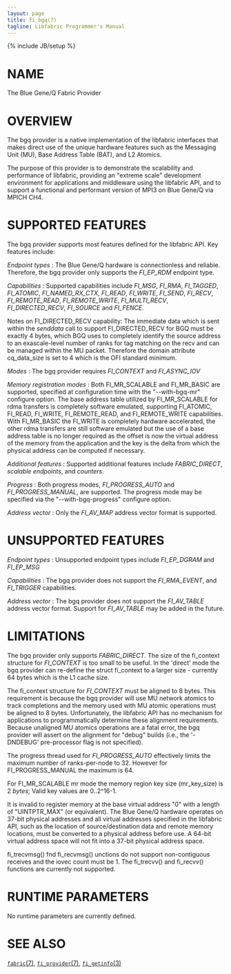 ```yaml
---
layout: page
title: fi_bgq(7)
tagline: Libfabric Programmer's Manual
---
```

{% include JB/setup %}

# NAME

The Blue Gene/Q Fabric Provider

# OVERVIEW

The bgq provider is a native implementation of the libfabric interfaces
that makes direct use of the unique hardware features such as the
Messaging Unit (MU), Base Address Table (BAT), and L2 Atomics.

The purpose of this provider is to demonstrate the scalability and
performance of libfabric, providing an "extreme scale"
development environment for applications and middleware using the
libfabric API, and to support a functional and performant version of
MPI3 on Blue Gene/Q via MPICH CH4.

# SUPPORTED FEATURES

The bgq provider supports most features defined for the libfabric API.
Key features include:

*Endpoint types*
: The Blue Gene/Q hardware is connectionless and reliable. Therefore, the
  bgq provider only supports the *FI_EP_RDM* endpoint type.

*Capabilities*
: Supported capabilities include *FI_MSG*, *FI_RMA*, *FI_TAGGED*,
  *FI_ATOMIC*, *FI_NAMED_RX_CTX*, *FI_READ*, *FI_WRITE*, *FI_SEND*, *FI_RECV*,
  *FI_REMOTE_READ*,  *FI_REMOTE_WRITE*, *FI_MULTI_RECV*, *FI_DIRECTED_RECV*,
  *FI_SOURCE* and *FI_FENCE*.

Notes on FI_DIRECTED_RECV capability:
The immediate data which is sent within the *senddata* call to support
FI_DIRECTED_RECV for BGQ must be exactly 4 bytes, which BGQ uses to
completely identify the source address to an exascale-level number of ranks
for tag matching on the recv and can be managed within the MU packet.
Therefore the domain attribute cq_data_size is set to 4 which is the OFI
standard minimum.

*Modes*
: The bgq provider requires *FI_CONTEXT* and *FI_ASYNC_IOV*

*Memory registration modes*
: Both FI_MR_SCALABLE and FI_MR_BASIC are supported, specified at configuration
  time with the "--with-bgq-mr" configure option.  The base address table
  utilized by FI_MR_SCALABLE for rdma transfers is completely software emulated,
  supporting FI_ATOMIC, FI_READ, FI_WRITE, FI_REMOTE_READ, and FI_REMOTE_WRITE
  capabilities.  With FI_MR_BASIC the FI_WRITE is completely hardware
  accelerated, the other rdma transfers are still software emulated but the
  use of a base address table is no longer required as the offset is now the
  virtual address of the memory from the application and the key is the delta
  from which the physical address can be computed if necessary.

*Additional features*
: Supported additional features include *FABRIC_DIRECT*, *scalable endpoints*,
  and *counters*.

*Progress*
: Both progress modes, *FI_PROGRESS_AUTO* and *FI_PROGRESS_MANUAL*, are
  supported. The progress mode may be specified via the "--with-bgq-progress"
  configure option.

*Address vector*
: Only the *FI_AV_MAP* address vector format is supported.

# UNSUPPORTED FEATURES

*Endpoint types*
: Unsupported endpoint types include *FI_EP_DGRAM* and *FI_EP_MSG*

*Capabilities*
: The bgq provider does not support the *FI_RMA_EVENT*, and
  *FI_TRIGGER* capabilities.

*Address vector*
: The bgq provider does not support the *FI_AV_TABLE* address vector format.
  Support for *FI_AV_TABLE* may be added in the future.

# LIMITATIONS

The bgq provider only supports *FABRIC_DIRECT*. The size of the fi_context
structure for *FI_CONTEXT* is too small to be useful. In the 'direct' mode the
bgq provider can re-define the struct fi_context to a larger size - currently
64 bytes which is the L1 cache size.

The fi_context structure for *FI_CONTEXT* must be aligned to 8 bytes. This requirement is because
the bgq provider will use MU network atomics to track completions and the memory
used with MU atomic operations must be aligned to 8 bytes. Unfortunately, the libfabric API
has no mechanism for applications to programmatically determine these alignment
requirements. Because unaligned MU atomics operations are a fatal error, the
bgq provider will assert on the alignment for "debug" builds (i.e., the '-DNDEBUG'
pre-processor flag is not specified).

The progress thread used for *FI_PROGRESS_AUTO* effectively limits the maximum
number of ranks-per-node to 32.  However for FI_PROGRESS_MANUAL the maximum is 64.

For FI_MR_SCALABLE mr mode the memory region key size (mr_key_size) is 2 *bytes*; Valid key values are
0..2^16-1.

It is invalid to register memory at the base virtual address "0" with a
length of "UINTPTR_MAX" (or equivalent). The Blue Gene/Q hardware operates on
37-bit physical addresses and all virtual addresses specified in the libfabric
API, such as the location of source/destination data and remote memory locations,
must be converted to a physical address before use. A 64-bit virtual address
space will not fit into a 37-bit physical address space.

fi_trecvmsg() fnd fi_recvmsg() unctions do not support non-contiguous receives
and the iovec count must be 1. The fi_trecvv() and fi_recvv() functions are
currently not supported.

# RUNTIME PARAMETERS

No runtime parameters are currently defined.

# SEE ALSO

[`fabric`(7)](fabric.7.html),
[`fi_provider`(7)](fi_provider.7.html),
[`fi_getinfo`(3)](fi_getinfo.3.html)
